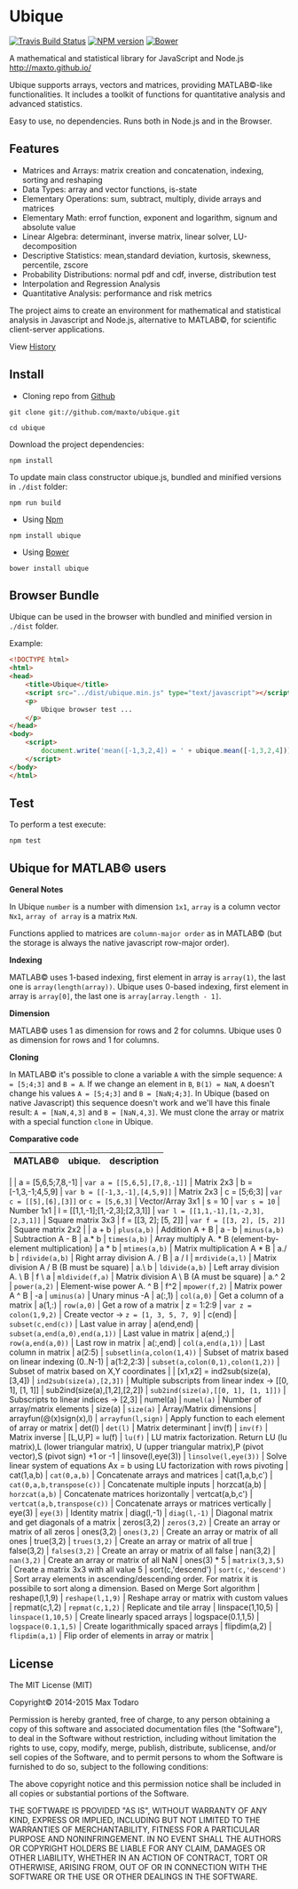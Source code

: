 # Ubique
[![Travis Build Status](https://travis-ci.org/maxto/ubique.svg?style=flat)](https://travis-ci.org/maxto/ubique)
[![NPM version](http://img.shields.io/npm/v/ubique.svg?style=flat)](https://www.npmjs.com/package/ubique)
[![Bower](https://img.shields.io/bower/v/bootstrap.svg?style=flat)](http://bower.io/search/?q=ubique)

A mathematical and statistical library for JavaScript and Node.js http://maxto.github.io/
 
Ubique supports arrays, vectors and matrices, providing MATLAB&copy;-like functionalities.
It includes a toolkit of functions for quantitative analysis and advanced statistics. 

Easy to use, no dependencies. Runs both in Node.js and in the Browser.

## Features

- Matrices and Arrays: matrix creation and concatenation, indexing, sorting and reshaping
- Data Types: array and vector functions, is-state
- Elementary Operations: sum, subtract, multiply, divide arrays and matrices 
- Elementary Math: errof function, exponent and logarithm, signum and absolute value
- Linear Algebra: determinant, inverse matrix, linear solver, LU-decomposition
- Descriptive Statistics: mean,standard deviation, kurtosis, skewness, percentile, zscore
- Probability Distributions: normal pdf and cdf, inverse, distribution test
- Interpolation and Regression Analysis
- Quantitative Analysis: performance and risk metrics

The project aims to create an environment for mathematical and statistical analysis in Javascript and Node.js, alternative to MATLAB&copy;, for scientific client-server applications.

View [History](HISTORY.md) 

## Install

- Cloning repo from [Github](https://github.com/)

```
git clone git://github.com/maxto/ubique.git

cd ubique
```

Download the project dependencies:

```
npm install
```

To update main class constructor ubique.js, bundled and minified versions in `./dist` folder:

```
npm run build
```

- Using [Npm](https://www.npmjs.org)

```
npm install ubique
```

- Using [Bower](http://bower.io/)


```
bower install ubique
```

## Browser Bundle

Ubique can be used in the browser with bundled and minified version in `./dist` folder.

Example:

```html
<!DOCTYPE html>
<html>
<head>
	<title>Ubique</title>
	<script src="../dist/ubique.min.js" type="text/javascript"></script>
	<p>
		Ubique browser test ...
	</p>
</head>
<body>
	<script>
		document.write('mean([-1,3,2,4]) = ' + ubique.mean([-1,3,2,4])); // 2
	</script>
</body>
</html>
```

## Test

To perform a test execute:

```
npm test
```

## Ubique for MATLAB&copy; users

__General Notes__

In Ubique `number` is a number with dimension `1x1`, `array` is a column vector `Nx1`, `array of array` is a matrix `MxN`.

Functions applied to matrices are `column-major order` as in MATLAB&copy; (but the storage is always the native javascript row-major order).

__Indexing__

MATLAB&copy; uses 1-based indexing, first element in array is `array(1)`, the last one is `array(length(array))`.
Ubique uses 0-based indexing, first element in array is `array[0]`, the last one is `array[array.length - 1]`.

__Dimension__

MATLAB&copy; uses 1 as dimension for rows and 2 for columns.
Ubique uses 0 as dimension for rows and 1 for columns.

__Cloning__

In MATLAB&copy; it's possible to clone a variable `A` with the simple sequence: `A = [5;4;3]` and `B = A`. If we change an element in `B`, `B(1) = NaN`, `A` doesn't change his values
`A = [5;4;3]` and `B = [NaN;4;3]`.
In Ubique (based on native Javascript) this sequence doesn't work and we'll have this finale result: `A = [NaN,4,3]` and `B = [NaN,4,3]`. We must clone the array or matrix with a 
special function `clone` in Ubique. 

__Comparative code__

|MATLAB&copy;| ubique.| description|
|-----|--------|------|
|
| a = [5,6,5;7,8,-1] | `var a = [[5,6,5],[7,8,-1]]` | Matrix 2x3
| b = [-1,3,-1;4,5,9] | `var b = [[-1,3,-1],[4,5,9]]` | Matrix 2x3
| c = [5;6;3] | `var c = [[5],[6],[3]]` or `c = [5,6,3]` | Vector/Array 3x1 
| s = 10 | `var s = 10` | Number 1x1
| l = [[1,1,-1];[1,-2,3];[2,3,1]] | `var l = [[1,1,-1],[1,-2,3],[2,3,1]]` | Square matrix 3x3
| f = [[3, 2]; [5, 2]] | `var f = [[3, 2], [5, 2]]` | Square matrix 2x2
|
| a + b | `plus(a,b)` | Addition A + B
| a - b | `minus(a,b)` | Subtraction A - B
| a.* b | `times(a,b)` | Array multiply A. * B (element-by-element multiplication)
| a * b | `mtimes(a,b)` | Matrix multiplication A * B
| a./ b | `rdivide(a,b)` | Right array division A. / B
| a / l | `mrdivide(a,l)` | Matrix division A / B (B must be square)
| a.\ b | `ldivide(a,b)` | Left array division A. \ B
| f \ a | `mldivide(f,a)` | Matrix division A \ B (A must be square)
| a.^ 2 | `power(a,2)` | Element-wise power A. ^ B
| f^2 | `mpower(f,2)` | Matrix power A ^ B
| -a | `uminus(a)` | Unary minus -A
| a(:,1) | `col(a,0)` | Get a column of a matrix
| a(1,:) | `row(a,0)` | Get a row of a matrix
| z = 1:2:9 | `var z = colon(1,9,2)` | Create vector -> `z = [1, 3, 5, 7, 9]`
| c(end) | `subset(c,end(c))` | Last value in array
| a(end,end) | `subset(a,end(a,0),end(a,1))` | Last value in matrix
| a(end,:) | `row(a,end(a,0))` | Last row in matrix
| a(:,end) | `col(a,end(a,1))` | Last column in matrix
| a(2:5) | `subsetlin(a,colon(1,4))` | Subset of matrix based on linear indexing (0..N-1)
| a(1:2,2:3) | `subset(a,colon(0,1),colon(1,2))` | Subset of matrix based on X,Y coordinates
|
| [x1,x2] = ind2sub(size(a),[3,4]) | `ind2sub(size(a),[2,3])` | Multiple subscripts from linear index -> [[0, 1], [1, 1]]
| sub2ind(size(a),[1,2],[2,2]) | `sub2ind(size(a),[[0, 1], [1, 1]])` | Subscripts to linear indices -> [2,3]
| numel(a) | `numel(a)` | Number of array/matrix elements
| size(a) | `size(a)` | Array/Matrix dimensions
| arrayfun(@(x)sign(x),l) | `arrayfun(l,sign)` | Apply function to each element of array or matrix
| det(l) | `det(l)` | Matrix determinant
| inv(f) | `inv(f)` | Matrix inverse
| [L,U,P] = lu(f) | `lu(f)` | LU matrix factorization. Return LU (lu matrix),L (lower triangular matrix), U (upper triangular matrix),P (pivot vector),S (pivot sign) +1 or -1
| linsove(l,eye(3)) | `linsolve(l,eye(3))` | Solve linear system of equations Ax = b using LU factorization with rows pivoting
| cat(1,a,b) | `cat(0,a,b)` |  Concatenate arrays and matrices
| cat(1,a,b,c') | `cat(0,a,b,transpose(c))` | Concatenate multiple inputs
| horzcat(a,b) | `horzcat(a,b)` | Concatenate matrices horizontally
| vertcat(a,b,c') | `vertcat(a,b,transpose(c))` | Concatenate arrays or matrices vertically
| eye(3) | `eye(3)` | Identity matrix
| diag(l,-1) | `diag(l,-1)` | Diagonal matrix and get diagonals of a matrix
| zeros(3,2) | `zeros(3,2)` | Create an array or matrix of all zeros
| ones(3,2) | `ones(3,2)` | Create an array or matrix of all ones
| true(3,2) | `trues(3,2)` | Create an array or matrix of all true
| false(3,2) | `falses(3,2)` | Create an array or matrix of all false
| nan(3,2) | `nan(3,2)` | Create an array or matrix of all NaN
| ones(3) * 5 | `matrix(3,3,5)` | Create a matrix 3x3 with all value 5
| sort(c,'descend') | `sort(c,'descend')` | Sort array elements in ascending/descending order. For matrix it is possibile to sort along a dimension. Based on Merge Sort algorithm
| reshape(l,1,9) | `reshape(l,1,9)` | Reshape array or matrix with custom values
| repmat(c,1,2) | `repmat(c,1,2)` | Replicate and tile array
| linspace(1,10,5) | `linspace(1,10,5)` | Create linearly spaced arrays
| logspace(0.1,1,5) | `logspace(0.1,1,5)` | Create logarithmically spaced arrays
| flipdim(a,2) | `flipdim(a,1)` | Flip order of elements in array or matrix 
|


## License

The MIT License (MIT)

Copyright&copy; 2014-2015 Max Todaro

Permission is hereby granted, free of charge, to any person obtaining a copy
of this software and associated documentation files (the "Software"), to deal
in the Software without restriction, including without limitation the rights
to use, copy, modify, merge, publish, distribute, sublicense, and/or sell
copies of the Software, and to permit persons to whom the Software is
furnished to do so, subject to the following conditions:

The above copyright notice and this permission notice shall be included in all
copies or substantial portions of the Software.

THE SOFTWARE IS PROVIDED "AS IS", WITHOUT WARRANTY OF ANY KIND, EXPRESS OR
IMPLIED, INCLUDING BUT NOT LIMITED TO THE WARRANTIES OF MERCHANTABILITY,
FITNESS FOR A PARTICULAR PURPOSE AND NONINFRINGEMENT. IN NO EVENT SHALL THE
AUTHORS OR COPYRIGHT HOLDERS BE LIABLE FOR ANY CLAIM, DAMAGES OR OTHER
LIABILITY, WHETHER IN AN ACTION OF CONTRACT, TORT OR OTHERWISE, ARISING FROM,
OUT OF OR IN CONNECTION WITH THE SOFTWARE OR THE USE OR OTHER DEALINGS IN THE
SOFTWARE.







